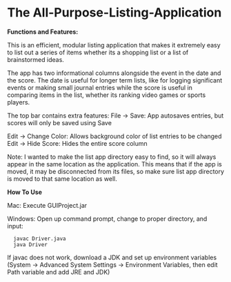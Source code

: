 # The All-Purpose-Listing-Application

**Functions and Features:**

This is an efficient, modular listing application that makes it extremely easy 
to list out a series of items whether its a shopping list or a list of 
brainstormed ideas. 

The app has two informational columns alongside the event in the date and the 
score. The date is useful for longer term lists, like for logging significant 
events or making small journal entries while the score is useful in comparing 
items in the list, whether its ranking video games or sports players.

The top bar contains extra features:
File -> Save: App autosaves entries, but scores will only be saved using Save

Edit -> Change Color: Allows background color of list entries to be changed
Edit -> Hide Score: Hides the entire score column

Note: I wanted to make the list app directory easy to find, so it will always
      appear in the same location as the application. This means that if the
      app is moved, it may be disconnected from its files, so make sure list 
      app directory is moved to that same location as well.

**How To Use**

Mac: Execute GUIProject.jar

Windows: Open up command prompt, change to proper directory, and input:

      javac Driver.java
      java Driver
      
If javac does not work, download a JDK and set up environment variables
(System -> Advanced System Settings -> Environment Variables, then edit
Path variable and add JRE and JDK)
